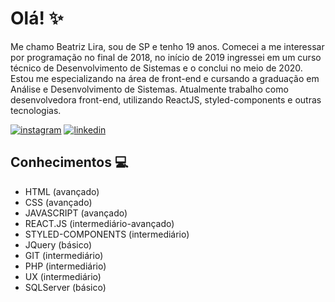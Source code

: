 # Olá! :sparkles:

 Me chamo Beatriz Lira, sou de SP e tenho 19 anos. Comecei a me interessar por programação no final de 2018, no início de 2019 ingressei em um curso técnico de Desenvolvimento de Sistemas e o conclui no meio de 2020. Estou me especializando na área de front-end e cursando a graduação em Análise e Desenvolvimento de Sistemas.
Atualmente trabalho como desenvolvedora front-end, utilizando ReactJS, styled-components e outras tecnologias.
 
[![instagram](https://img.shields.io/badge/bealirag-%23000000?style=for-the-badge&logo=instagram)](https://www.instagram.com/bealirag) 
[![linkedin](https://img.shields.io/badge/beatrizliragonzaga-%23000000?style=for-the-badge&logo=linkedin)](https://www.linkedin.com/in/beatrizliragonzaga)


<!--
**blirag/blirag** is a ✨ _special_ ✨ repository because its `README.md` (this file) appears on your GitHub profile.
-->

## Conhecimentos 💻
- HTML (avançado)
- CSS (avançado)
- JAVASCRIPT (avançado)
- REACT.JS (intermediário-avançado)
- STYLED-COMPONENTS (intermediário)
- JQuery (básico)
- GIT (intermediário)
- PHP (intermediário)
- UX (intermediário)
- SQLServer (básico)




